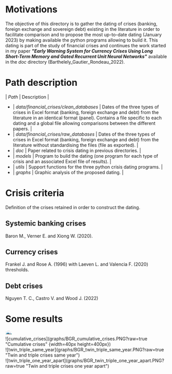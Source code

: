 # Motivations

The objective of this directory is to gather the dating of crises (banking, foreign exchange and sovereign debt) existing in the literature in order to facilitate comparison and to propose the most up-to-date dating (January 2023) by making available the python programs allowing to build it.
This dating is part of the study of financial crises and continues the work started in my paper ***"Early Warning System for Currency Crises Using Long Short-Term Memory and Gated Recurrent Unit Neural Networks"*** available in the *doc* directory (Barthelely_Gautier_Rondeau_2022).



# Path description
| *Path* | Description |

- | *data/financial_crises/clean_databases* | Dates of the three types of crises in Excel format (banking, foreign exchange and debt) from the literature in an identical format (panel). Contains a file specific to each dating and a global file allowing comparisons between the different papers. | <br>
- | *data/financial_crises/raw_databases*   | Dates of the three types of crises in Excel format (banking, foreign exchange and debt) from the literature without standardising the files (file as exported).  |<br>
- | *doc*    | Paper related to crisis dating in previous directories. |<br>
- | *models* | Program to build the dating (one program for each type of crisis and an associated Excel file of results). |<br>
- | *utils*  | Support functions for the three python crisis dating programs. |<br>
- | *graphs* | Graphic analysis of the proposed dating. |<br>



# Crisis criteria
Definition of the crises retained in order to construct the dating.
<br>
## Systemic banking crises
Baron M., Verner E. and Xiong W. (2020).
<br>
## Currency crises
Frankel J. and Rose A. (1996) with Laeven L. and Valencia F. (2020) thresholds. 
<br>
## Debt crises
Nguyen T. C., Castro V. and Wood J. (2022)

# Some results
<img src="graphs/BGR_cumulative_crises.PNG" width="20" />

<br>
![cumulative_crises](graphs/BGR_cumulative_crises.PNG?raw=true "Cumulative crises" {width=40px height=400px})
<br>
![twin_triple_same_year](graphs/BGR_twin_triple_same_year.PNG?raw=true "Twin and triple crises same year")
<br>
![twin_triple_one_year_apart](graphs/BGR_twin_triple_one_year_apart.PNG?raw=true "Twin and triple crises one year apart")

